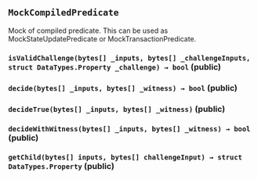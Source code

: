 ## `MockCompiledPredicate`

Mock of compiled predicate. This can be used as MockStateUpdatePredicate or MockTransactionPredicate.




### `isValidChallenge(bytes[] _inputs, bytes[] _challengeInputs, struct DataTypes.Property _challenge) → bool` (public)





### `decide(bytes[] _inputs, bytes[] _witness) → bool` (public)





### `decideTrue(bytes[] _inputs, bytes[] _witness)` (public)





### `decideWithWitness(bytes[] _inputs, bytes[] _witness) → bool` (public)





### `getChild(bytes[] inputs, bytes[] challengeInput) → struct DataTypes.Property` (public)






